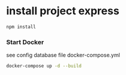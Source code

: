 # install project express
```sh
npm install
```

### Start Docker
see config database file docker-compose.yml
```sh
docker-compose up -d --build
```

